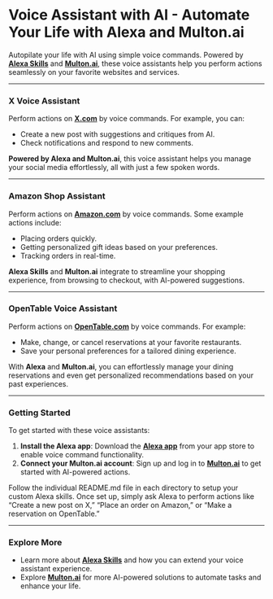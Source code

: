 # Voice Assistant with AI - Automate Your Life with Alexa and Multon.ai

Autopilate your life with AI using simple voice commands. Powered by **[Alexa Skills](https://developer.amazon.com/en-US/alexa)** and **[Multon.ai](https://www.multon.ai/)**, these voice assistants help you perform actions seamlessly on your favorite websites and services.

---

### X Voice Assistant

Perform actions on **[X.com](https://x.com)** by voice commands. For example, you can:
- Create a new post with suggestions and critiques from AI.
- Check notifications and respond to new comments.
  
**Powered by Alexa and Multon.ai**, this voice assistant helps you manage your social media effortlessly, all with just a few spoken words.

---

### Amazon Shop Assistant

Perform actions on **[Amazon.com](https://www.amazon.com)** by voice commands. Some example actions include:
- Placing orders quickly.
- Getting personalized gift ideas based on your preferences.
- Tracking orders in real-time.

**Alexa Skills** and **Multon.ai** integrate to streamline your shopping experience, from browsing to checkout, with AI-powered suggestions.

---

### OpenTable Voice Assistant

Perform actions on **[OpenTable.com](https://www.opentable.com)** by voice commands. For example:
- Make, change, or cancel reservations at your favorite restaurants.
- Save your personal preferences for a tailored dining experience.

With **Alexa** and **Multon.ai**, you can effortlessly manage your dining reservations and even get personalized recommendations based on your past experiences.

---

### Getting Started

To get started with these voice assistants:
1. **Install the Alexa app**: Download the **[Alexa app](https://www.amazon.com/alexa-app)** from your app store to enable voice command functionality.
2. **Connect your Multon.ai account**: Sign up and log in to **[Multon.ai](https://www.multon.ai/)** to get started with AI-powered actions.

Follow the individual README.md file in each directory to setup your custom Alexa skills.
Once set up, simply ask Alexa to perform actions like “Create a new post on X,” “Place an order on Amazon,” or “Make a reservation on OpenTable.”

---

### Explore More

- Learn more about **[Alexa Skills](https://developer.amazon.com/en-US/alexa/skills-kit)** and how you can extend your voice assistant experience.
- Explore **[Multon.ai](https://www.multon.ai/)** for more AI-powered solutions to automate tasks and enhance your life.
